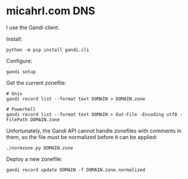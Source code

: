 # micahrl.com DNS

I use the Gandi client.

Install:

    python -m pip install gandi.cli

Configure:

    gandi setup

Get the current zonefile:

    # Unix
    gandi record list --format text DOMAIN > DOMAIN.zone

    # Powerhell
    gandi record list --format text DOMAIN > Out-File -Encoding utf8 -FilePath DOMAIN.zone

Unfortunately, the Gandi API cannot handle zonefiles with comments in them, so the file must be normalized before it can be applied:

    ./normzone.py DOMAIN.zone

Deploy a new zonefile:

    gandi record update DOMAIN -f DOMAIN.zone.normalized
